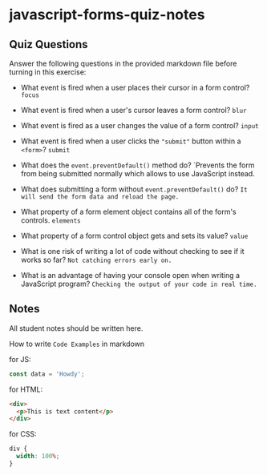 # javascript-forms-quiz-notes

## Quiz Questions

Answer the following questions in the provided markdown file before turning in this exercise:

- What event is fired when a user places their cursor in a form control?
  `focus`

- What event is fired when a user's cursor leaves a form control?
  `blur`

- What event is fired as a user changes the value of a form control?
  `input`

- What event is fired when a user clicks the `"submit"` button within a `<form>`?
  `submit`

- What does the `event.preventDefault()` method do?
  `Prevents the form from being submitted normally which allows to use JavaScript instead.

- What does submitting a form without `event.preventDefault()` do?
  `It will send the form data and reload the page.`

- What property of a form element object contains all of the form's controls.
  `elements`

- What property of a form control object gets and sets its value?
  `value`

- What is one risk of writing a lot of code without checking to see if it works so far?
  `Not catching errors early on.`

- What is an advantage of having your console open when writing a JavaScript program?
  `Checking the output of your code in real time.`

## Notes

All student notes should be written here.

How to write `Code Examples` in markdown

for JS:

```javascript
const data = 'Howdy';
```

for HTML:

```html
<div>
  <p>This is text content</p>
</div>
```

for CSS:

```css
div {
  width: 100%;
}
```
